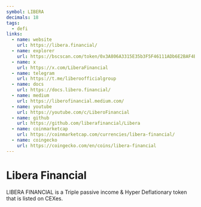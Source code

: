 ```yaml
---
symbol: LIBERA
decimals: 18
tags:
  - defi
links:
  - name: website
    url: https://libera.financial/
  - name: explorer
    url: https://bscscan.com/token/0x3A806A3315E35b3F5F46111ADb6E2BAF4B14A70D
  - name: x
    url: https://x.com/LiberaFinancial
  - name: telegram
    url: https://t.me/liberoofficialgroup
  - name: docs
    url: https://docs.libero.financial/
  - name: medium
    url: https://liberofinancial.medium.com/
  - name: youtube
    url: https://youtube.com/c/LiberoFinancial
  - name: github
    url: https://github.com/liberafinancial/Libera
  - name: coinmarketcap
    url: https://coinmarketcap.com/currencies/libera-financial/
  - name: coingecko
    url: https://coingecko.com/en/coins/libera-financial
---
```


# Libera Financial

LIBERA FINANCIAL is a Triple passive income & Hyper Deflationary token that is listed on CEXes.
